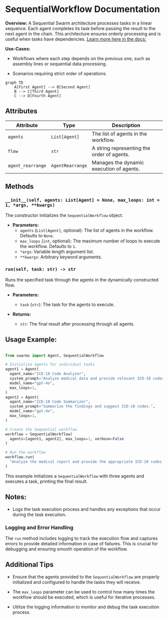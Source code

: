 # SequentialWorkflow Documentation

**Overview:**
A Sequential Swarm architecture processes tasks in a linear sequence. Each agent completes its task before passing the result to the next agent in the chain. This architecture ensures orderly processing and is useful when tasks have dependencies. [Learn more here in the docs:](https://docs.swarms.world/en/latest/swarms/structs/agent_rearrange/)

**Use-Cases:**

- Workflows where each step depends on the previous one, such as assembly lines or sequential data processing.

- Scenarios requiring strict order of operations.

```mermaid
graph TD
    A[First Agent] --> B[Second Agent]
    B --> C[Third Agent]
    C --> D[Fourth Agent]
```

## Attributes

| Attribute        | Type          | Description                                      |
|------------------|---------------|--------------------------------------------------|
| `agents`         | `List[Agent]` | The list of agents in the workflow.              |
| `flow`           | `str`         | A string representing the order of agents.       |
| `agent_rearrange`| `AgentRearrange` | Manages the dynamic execution of agents.        |

## Methods

### `__init__(self, agents: List[Agent] = None, max_loops: int = 1, *args, **kwargs)`

The constructor initializes the `SequentialWorkflow` object.

- **Parameters:**
  - `agents` (`List[Agent]`, optional): The list of agents in the workflow. Defaults to `None`.
  - `max_loops` (`int`, optional): The maximum number of loops to execute the workflow. Defaults to `1`.
  - `*args`: Variable length argument list.
  - `**kwargs`: Arbitrary keyword arguments.

### `run(self, task: str) -> str`

Runs the specified task through the agents in the dynamically constructed flow.

- **Parameters:**
  - `task` (`str`): The task for the agents to execute.

- **Returns:**
  - `str`: The final result after processing through all agents.

## **Usage Example:**

```python

from swarms import Agent, SequentialWorkflow

# Initialize agents for individual tasks
agent1 = Agent(
  agent_name="ICD-10 Code Analyzer",
  system_prompt="Analyze medical data and provide relevant ICD-10 codes.",
  model_name="gpt-4o",
  max_loops=1,
)
agent2 = Agent(
  agent_name="ICD-10 Code Summarizer",
  system_prompt="Summarize the findings and suggest ICD-10 codes.",
  model_name="gpt-4o",
  max_loops=1,
)

# Create the Sequential workflow
workflow = SequentialWorkflow(
  agents=[agent1, agent2], max_loops=1, verbose=False
)

# Run the workflow
workflow.run(
  "Analyze the medical report and provide the appropriate ICD-10 codes."
)

```

This example initializes a `SequentialWorkflow` with three agents and executes a task, printing the final result.

##  **Notes:**

- Logs the task execution process and handles any exceptions that occur during the task execution.

### Logging and Error Handling

The `run` method includes logging to track the execution flow and captures errors to provide detailed information in case of failures. This is crucial for debugging and ensuring smooth operation of the workflow.

## Additional Tips

- Ensure that the agents provided to the `SequentialWorkflow` are properly initialized and configured to handle the tasks they will receive.

- The `max_loops` parameter can be used to control how many times the workflow should be executed, which is useful for iterative processes.

- Utilize the logging information to monitor and debug the task execution process.
